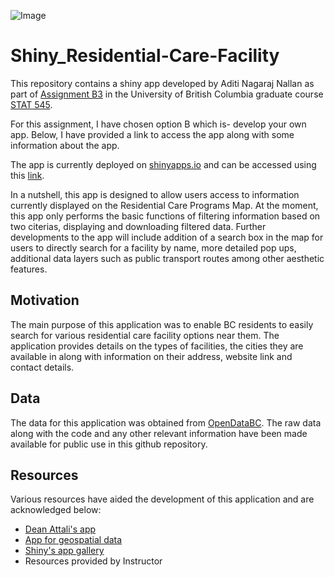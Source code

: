 ![Image]([http://url/to/img.png](https://github.com/aditi48n/Shiny_Residential-Care-Facility/blob/main/www/Background.png))

# Shiny_Residential-Care-Facility

This repository contains a shiny app developed by Aditi Nagaraj Nallan as part of [Assignment B3](https://stat545.stat.ubc.ca/assignments/assignment-b3/) in the University of British Columbia graduate course [STAT 545](https://stat545.stat.ubc.ca/). 

For this assignment, I have chosen option B which is- develop your own app. Below, I have provided a link to access the app along with some information about the app. 

The app is currently deployed on [shinyapps.io](https://www.shinyapps.io/) and can be accessed using this [link](https://aditi-nagaraj.shinyapps.io/Shiny-RCF/).

In a nutshell, this app is designed to allow users access to information currently displayed on the Residential Care Programs Map. At the moment, this app only performs the basic functions of filtering information based on two citerias, displaying and downloading filtered data. Further developments to the app will include addition of a search box in the map for users to directly search for a facility by name, more detailed pop ups, additional data layers such as public transport routes among other aesthetic features. 


## Motivation

The main purpose of this application was to enable BC residents to easily search for various residential care facility options near them. The application provides details on the types of facilities, the cities they are available in along with information on their address, website link and contact details.


## Data 

The data for this application was obtained from [OpenDataBC](https://catalogue.data.gov.bc.ca/dataset/residential-care-facilities). The raw data along with the code and any other relevant information have been made available for public use in this github repository.

## Resources

Various resources have aided the development of this application and are acknowledged below:

* [Dean Attali's app](https://deanattali.com/blog/building-shiny-apps-tutorial/)
* [App for geospatial data](https://www.paulamoraga.com/book-geospatial/sec-shinyexample.html)
* [Shiny's app gallery](https://shiny.rstudio.com/gallery/)
* Resources provided by Instructor
